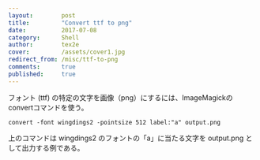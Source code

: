 ```yaml
---
layout:        post
title:         "Convert ttf to png"
date:          2017-07-08
category:      Shell
author:        tex2e
cover:         /assets/cover1.jpg
redirect_from: /misc/ttf-to-png
comments:      true
published:     true
---
```


フォント (ttf) の特定の文字を画像（png）にするには、ImageMagickのconvertコマンドを使う。

```command
convert -font wingdings2 -pointsize 512 label:"a" output.png
```

上のコマンドは wingdings2 のフォントの「a」に当たる文字を output.png として出力する例である。
